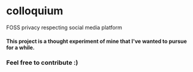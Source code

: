 # colloquium

FOSS privacy respecting social media platform

#### This project is a thought experiment of mine that I've wanted to pursue for a while.

### Feel free to contribute :)
